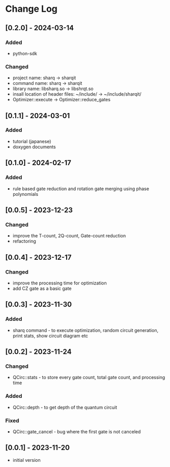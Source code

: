 # Change Log

## [0.2.0] - 2024-03-14
### Added
- python-sdk
### Changed
- project name: sharq -> sharqit
- command name: sharq -> sharqit
- library name: libsharq.so -> libshrqt.so
- insall location of header files: ~/include/ -> ~/include/sharqit/
- Optimizer::execute -> Optimizer::reduce_gates

## [0.1.1] - 2024-03-01
### Added
- tutorial (japanese)
- doxygen documents

## [0.1.0] - 2024-02-17
### Added
- rule based gate reduction and rotation gate merging using phase polynomials

## [0.0.5] - 2023-12-23
### Changed
- improve the T-count, 2Q-count, Gate-count reduction
- refactoring

## [0.0.4] - 2023-12-17
### Changed
- improve the processing time for optimization
- add CZ gate as a basic gate

## [0.0.3] - 2023-11-30
### Added
- sharq command - to execute optimization, random circuit generation, print stats, show circuit diagram etc

## [0.0.2] - 2023-11-24
### Changed
- QCirc::stats - to store every gate count, total gate count, and processing time
### Added
- QCirc::depth - to get depth of the quantum circuit
### Fixed
- QCirc::gate_cancel - bug where the first gate is not canceled

## [0.0.1] - 2023-11-20
- initial version
